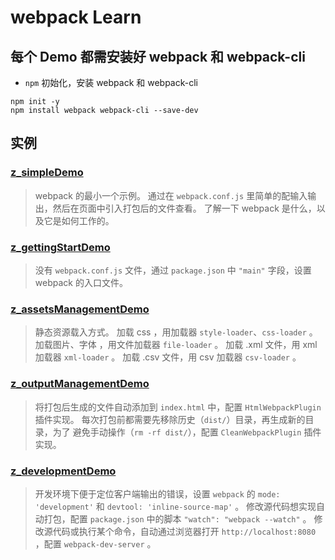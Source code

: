 # webpack Learn

## 每个 Demo 都需安装好 webpack 和 webpack-cli

- `npm` 初始化，安装 webpack 和 webpack-cli

```dos?linenums
npm init -y
npm install webpack webpack-cli --save-dev
```

## 实例

### [z_simpleDemo](https://github.com/somethingAboutLearn/WebpackLearn/tree/master/z_simpleDemo)

> webpack 的最小一个示例。
> 通过在 `webpack.conf.js` 里简单的配输入输出，然后在页面中引入打包后的文件查看。
> 了解一下 webpack 是什么，以及它是如何工作的。

### [z_gettingStartDemo](https://github.com/somethingAboutLearn/WebpackLearn/tree/master/z_gettingStartDemo)

> 没有 `webpack.conf.js` 文件，通过 `package.json` 中 `"main"` 字段，设置 webpack 的入口文件。

### [z_assetsManagementDemo](https://github.com/somethingAboutLearn/WebpackLearn/tree/master/z_assetsManagementDemo)

> 静态资源载入方式。
> 加载 css ，用加载器 `style-loader`、`css-loader` 。
> 加载图片、字体 ，用文件加载器 `file-loader` 。
> 加载 .xml 文件，用 xml 加载器 `xml-loader` 。
> 加载 .csv 文件，用 csv 加载器 `csv-loader` 。

### [z_outputManagementDemo](https://github.com/somethingAboutLearn/WebpackLearn/tree/master/z_outputManagementDemo)

> 将打包后生成的文件自动添加到 `index.html` 中，配置 `HtmlWebpackPlugin` 插件实现。
> 每次打包前都需要先移除历史（`dist/`）目录，再生成新的目录，为了 避免手动操作（`rm -rf dist/`），配置 `CleanWebpackPlugin` 插件实现。

### [z_developmentDemo](https://github.com/somethingAboutLearn/WebpackLearn/tree/master/z_developmentDemo)

> 开发环境下便于定位客户端输出的错误，设置 `webpack` 的 `mode: 'development'` 和 `devtool: 'inline-source-map'` 。
> 修改源代码想实现自动打包，配置 `package.json` 中的脚本 `"watch": "webpack --watch"` 。
> 修改源代码或执行某个命令，自动通过浏览器打开 `http://localhost:8080` ，配置 `webpack-dev-server` 。
